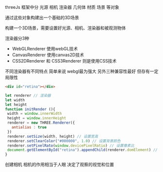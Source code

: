 threeJs 框架中分 光源 相机 渲染器 几何体 材质 场景 等对象

通过这些对象构建出一个基础的3D场景

构建一个3D场景，需要设置好光源、相机、渲染器和被观测物体

渲染器分3种 
- WebGLRenderer 使用webGL技术 
- CanvasRenderer 使用canvas2D技术
- CSS2DRenderer 和 CSS3Renderer 则是使用CSS技术 
 
 不同渲染器有不同特点 
 简单来说 webgl最为强大 
 另外三种兼容性最好 但存有一定局限性 
 
 ```html
<div id="retina"></div> 
```
 ```javascript
 let renderer // 渲染器 
 let width 
 let height 
 function initRender (){
  width = window.innerWidth 
  height = window.innerHeight 
  renderer = new THREE.Renderer({
    antialias : true 
  })
  renderer.setSize(width, height) // 设置宽高 
  renderer.setClearColor("#000000", 1.0) // 设置背景颜色
  renderer.setPixelRato(window.devicePixelRatio) // 设置像素比 
  document.getElementById("retina").appendChild(renderer.domElement) // 把渲染器放置到页面中 
 }
 
 ```
 
创建相机 
相机的作用相当于人眼 决定了观察的视觉和位置 

